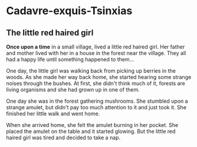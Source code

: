 # Cadavre-exquis-Tsinxias

## The little red haired girl

**Once upon a time** in a small village, lived a little red haired girl.
Her father and mother lived with her in a house in the forest near the
village. They all had a happy life until something happened to them...


One day, the little girl was walking back from picking up berries in the woods.
As she made her way back home, she started hearing some strange noises through the bushes.
At first, she didn't think much of it, forests are living organisms and she had grown up in one of them.

One day she was in the forest gathering mushrooms.
She stumbled upon a strange amulet, but didn't pay too much attention to it and just took it.
She finished her little walk and went home.

When she arrived home, she felt the amulet burning in her pocket. 
She placed the amulet on the table and it started glowing.
But the little red haired girl was tired and decided to take a nap.


